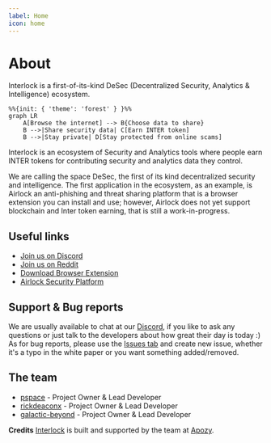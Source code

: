 ```yaml
---
label: Home
icon: home
---
```


# About

Interlock is a first-of-its-kind DeSec (Decentralized Security, Analytics & Intelligence) ecosystem.

```mermaid
%%{init: { 'theme': 'forest' } }%%
graph LR
    A[Browse the internet] --> B{Choose data to share}
    B -->|Share security data| C[Earn INTER token]
    B -->|Stay private| D[Stay protected from online scams]
```

Interlock is an ecosystem of Security and Analytics tools where people earn INTER
tokens for contributing security and analytics data they control.

We are calling the space DeSec, the first of its kind decentralized security and intelligence. The first application in the ecosystem, as an example, is Airlock an anti-phishing and threat sharing platform that is a browser extension you can install and use; however, Airlock does not yet support blockchain and Inter token earning, that is still a work-in-progress.

## Useful links
* [Join us on Discord](https://discord.gg/vaPtYnma)
* [Join us on Reddit](https://www.reddit.com/r/interlocknetwork)
* [Download Browser Extension](https://chrome.google.com/webstore/detail/nohack-by-apozy/akgjbibhebefdjbebhpmknohhojhppeb?hl=en)
* [Airlock Security Platform](https://airlock.security)

## Support & Bug reports

We are usually available to chat at our [Discord](https://discord.gg/vaPtYnma), if you like to ask
any questions or just talk to the developers about how great their day is today :) As for bug reports, please use
the [Issues tab](https://github.com/interlock-network/interlock-whitepaper/issues) and create new issue, whether it's a typo in the white paper or you want something added/removed.

## The team
* [pspace](https://github.com/bountyx) - Project Owner & Lead Developer
* [rickdeaconx](https://github.com/rickdeaconx) - Project Owner & Lead Developer
* [galactic-beyond](https://github.com/galactic-beyond) - Project Owner & Lead Developer

**Credits**
[Interlock](https:/interlock.network/) is built and supported by the team at [Apozy](https://www.apozy.com).
